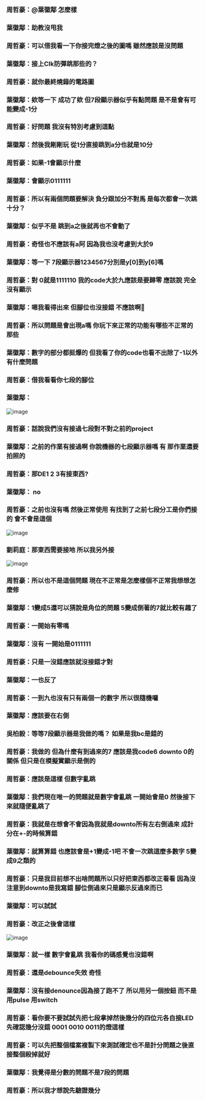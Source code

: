 ### 周哲豪：@葉徽鄅 怎麼樣
### 葉徽鄅：助教沒甩我
### 周哲豪：可以借我看一下你接完燈之後的圖嗎 雖然應該是沒問題
### 葉徽鄅：接上Clk防彈跳那些的？
### 周哲豪：就你最終燒錄的電路圖
### 葉徽鄅：欸等一下 成功了欸 但7段顯示器似乎有點問題 是不是會有可能變成-1分
### 周哲豪：好問題 我沒有特別考慮到這點
### 葉徽鄅：然後我剛剛玩 從1分直接跳到a分也就是10分
### 周哲豪：如果-1會顯示什麼
### 葉徽鄅：會顯示0111111
### 周哲豪：所以有兩個問題要解決 負分跟加分不對馬 是每次都會一次跳十分？
### 葉徽鄅：似乎不是 跳到a之後就再也不會動了
### 周哲豪：奇怪也不應該有a阿 因為我也沒考慮到大於9
### 葉徽鄅：等一下 7段顯示器1234567分別是y[0]到y[6]嗎
### 周哲豪：對 0就是1111110 我的code大於九應該是要歸零 應該說 完全沒有顯示
### 葉徽鄅：嗯我看得出來 但腳位也沒接錯 不應該啊🤔
### 周哲豪：所以問題是會出現a嗎 你玩下來正常的功能有哪些不正常的那些
### 葉徽鄅：數字的部分都挺爆的 但我看了你的code也看不出除了-1以外有什麼問題
### 周哲豪：借我看看你七段的腳位
### 葉徽鄅：
![image](https://github.com/sapt36/DigitalCircuitExperiment-FinalProject-/blob/main/%E9%9B%BB%E8%B7%AF%E5%9C%96/7.jpg)
### 周哲豪：話說我們沒有接過七段對不對之前的project
### 葉徽鄅：之前的作業有接過啊 你說機器的七段顯示器嗎 有 那作業還要拍照的
### 周哲豪：那DE1 2 3有接東西?
### 葉徽鄅： no
### 周哲豪：之前也沒有嗎 然後正常使用 有找到了之前七段分工是你們接的 會不會是這個
![image](https://github.com/sapt36/DigitalCircuitExperiment-FinalProject-/blob/main/%E9%9B%BB%E8%B7%AF%E5%9C%96/8.jpeg)
### 劉莉庭：那東西需要接地 所以我另外接
![image](https://github.com/sapt36/DigitalCircuitExperiment-FinalProject-/blob/main/%E9%9B%BB%E8%B7%AF%E5%9C%96/9.jpeg)
### 周哲豪：所以也不是這個問題 現在不正常是怎麼樣個不正常我想想怎麼修 
### 葉徽鄅：1變成5還可以猜說是角位的問題 5變成倒著的7就比較有趣了
### 周哲豪：一開始有零嗎
### 葉徽鄅：沒有 一開始是0111111
### 周哲豪：只是一沒錯應該就沒接錯才對 
### 葉徽鄅：一也反了
### 周哲豪：一到九也沒有只有兩個一的數字 所以很隨機囉
### 葉徽鄅：應該要在右側
### 吳柏毅：等等7段顯示器是我做的嗎？ 如果是我bc是錯的
### 周哲豪：我做的 但為什麼有到過來的7 應該是我code6 downto 0的關係 但只是在模擬實顯示是倒的
### 周哲豪：應該是這樣 但數字亂跳
### 葉徽鄅：我們現在唯一的問題就是數字會亂跳 一開始會是0 然後接下來就隨便亂跳了
### 周哲豪：我就是在想會不會因為我就是downto所有左右倒過來 成計分在+-的時候算錯
### 葉徽鄅：就算算錯 也應該會是+1變成-1吧 不會一次跳這麼多數字 5變成9之類的
### 周哲豪：只是我目前想不出啥問題所以只好把東西都改正看看 因為沒注意到downto是我寫錯 腳位倒過來只是顯示反過來而已
### 葉徽鄅：可以試試 
### 周哲豪：改正之後會這樣
![image](https://github.com/sapt36/DigitalCircuitExperiment-FinalProject-/blob/main/%E9%9B%BB%E8%B7%AF%E5%9C%96/12.jpeg)
### 葉徽鄅：就一樣 數字會亂跳 我看你的碼感覺也沒錯啊
### 周哲豪：還是debounce失效 奇怪
### 葉徽鄅：沒有接denounce因為接了跑不了 所以用另一個按鈕 而不是用pulse 用switch
### 周哲豪：看你要不要試試先把七段拿掉然後幾分的四位元各自接LED先確認幾分沒錯 0001 0010 0011的燈這樣
### 周哲豪：可以先把整個檔案複製下來測試確定也不是計分問題之後直接整個殺掉就好
### 葉徽鄅：我覺得是分數的問題不是7段的問題
### 周哲豪：所以我才想說先驗證幾分





